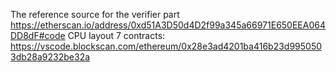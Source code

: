 The reference source for the verifier part https://etherscan.io/address/0xd51A3D50d4D2f99a345a66971E650EEA064DD8dF#code
CPU layout 7 contracts: https://vscode.blockscan.com/ethereum/0x28e3ad4201ba416b23d9950503db28a9232be32a